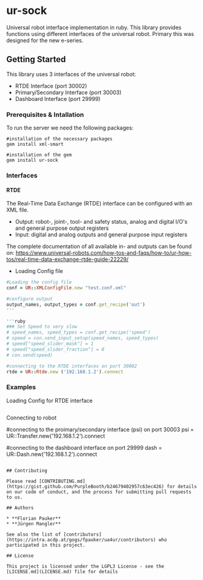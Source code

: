 # ur-sock

Universal robot interface implementation in ruby. This library provides functions using different interfaces of the universal robot. Primary this was designed for the new e-series.

## Getting Started

This library uses 3 interfaces of the universal robot:
* RTDE Interface (port 30002)
* Primary/Secondary Interface (port 30003)
* Dashboard Interface (port 29999)

### Prerequisites & Intallation

To run the server we need the following packages:


```
#installation of the necessary packages
gem install xml-smart

#installation of the gem
gem install ur-sock
```

### Interfaces

#### RTDE

The Real-Time Data Exchange (RTDE) interface can be configured with an XML file.
* Output: robot-, joint-, tool- and safety status, analog and digital I/O's and general purpose output registers
* Input: digital and analog outputs and general purpose input registers

The complete documentation of all available in- and outputs can be found on:
https://www.universal-robots.com/how-tos-and-faqs/how-to/ur-how-tos/real-time-data-exchange-rtde-guide-22229/

* Loading Config file
```ruby
#Loading the config file
conf = UR::XMLConfigFile.new "test.conf.xml"

#configure output
output_names, output_types = conf.get_recipe('out')
'''

'''ruby
### Set Speed to very slow
# speed_names, speed_types = conf.get_recipe('speed')
# speed = con.send_input_setup(speed_names, speed_types)
# speed["speed_slider_mask"] = 1
# speed["speed_slider_fraction"] = 0
# con.send(speed)

#connecting to the RTDE interfaces on port 30002
rtde = UR::Rtde.new ('192.168.1.2').connect
```

### Examples

Loading Config for RTDE interface
```ruby

```
Connecting to robot


#connecting to the proimary/secondary interface (psi) on port 30003
psi = UR::Transfer.new('192.168.1.2').connect

#connecting to the dashboard interface on port 29999
dash = UR::Dash.new('192.168.1.2').connect
```

## Contributing

Please read [CONTRIBUTING.md](https://gist.github.com/PurpleBooth/b24679402957c63ec426) for details on our code of conduct, and the process for submitting pull requests to us.

## Authors

* **Florian Pauker**
* **Jürgen Mangler**

See also the list of [contributors](https://intra.acdp.at/gogs/fpauker/ua4ur/contributors) who participated in this project.

## License

This project is licensed under the LGPL3 License - see the [LICENSE.md](LICENSE.md) file for details
